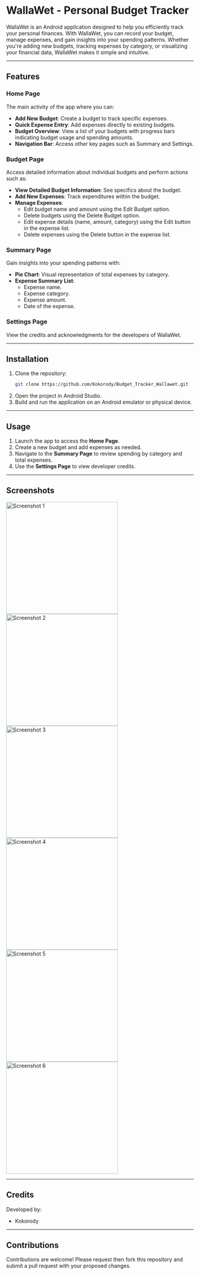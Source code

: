 # WallaWet - Personal Budget Tracker

WallaWet is an Android application designed to help you efficiently track your personal finances. With WallaWet, you can record your budget, manage expenses, and gain insights into your spending patterns. Whether you're adding new budgets, tracking expenses by category, or visualizing your financial data, WallaWet makes it simple and intuitive.

---

## Features

### Home Page
The main activity of the app where you can:
- **Add New Budget**: Create a budget to track specific expenses.
- **Quick Expense Entry**: Add expenses directly to existing budgets.
- **Budget Overview**: View a list of your budgets with progress bars indicating budget usage and spending amounts.
- **Navigation Bar**: Access other key pages such as Summary and Settings.

### Budget Page
Access detailed information about individual budgets and perform actions such as:
- **View Detailed Budget Information**: See specifics about the budget.
- **Add New Expenses**: Track expenditures within the budget.
- **Manage Expenses**:
  - Edit budget name and amount using the Edit Budget option.
  - Delete budgets using the Delete Budget option.
  - Edit expense details (name, amount, category) using the Edit button in the expense list.
  - Delete expenses using the Delete button in the expense list.

### Summary Page
Gain insights into your spending patterns with:
- **Pie Chart**: Visual representation of total expenses by category.
- **Expense Summary List**:
  - Expense name.
  - Expense category.
  - Expense amount.
  - Date of the expense.

### Settings Page
View the credits and acknowledgments for the developers of WallaWet.

---

## Installation
1. Clone the repository:
   ```bash
   git clone https://github.com/Kokorody/Budget_Tracker_Wallawet.git
   ```
2. Open the project in Android Studio.
3. Build and run the application on an Android emulator or physical device.

---

## Usage
1. Launch the app to access the **Home Page**.
2. Create a new budget and add expenses as needed.
3. Navigate to the **Summary Page** to review spending by category and total expenses.
4. Use the **Settings Page** to view developer credits.

---

## Screenshots

<img src="https://github.com/user-attachments/assets/dab4c791-3359-44cf-9914-8045e292b585" alt="Screenshot 1" width="300px">

<img src="https://github.com/user-attachments/assets/7bd201bd-e5fa-4274-81a2-2fe22ca08d2d" alt="Screenshot 2" width="300px">

<img src="https://github.com/user-attachments/assets/55377666-15d9-4b8f-87fe-95a36c5876a0" alt="Screenshot 3" width="300px">

<img src="https://github.com/user-attachments/assets/99d142c3-b910-4d8a-9a20-727953983704" alt="Screenshot 4" width="300px">

<img src="https://github.com/user-attachments/assets/7024a9ed-d679-4fad-93a7-d63c79c52078" alt="Screenshot 5" width="300px">

<img src="https://github.com/user-attachments/assets/551caaf1-501e-4c31-8ea9-019c133f3a5c" alt="Screenshot 6" width="300px">

---

## Credits
Developed by:
- Kokorody

---


## Contributions
Contributions are welcome! Please request then fork this repository and submit a pull request with your proposed changes.

